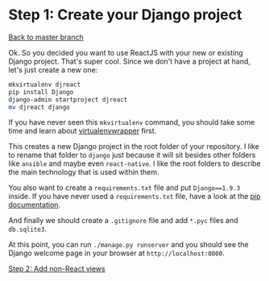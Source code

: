 # Step 1: Create your Django project

[Back to master branch](https://github.com/mbrochh/django-reactjs-boilerplate/tree/master)

Ok. So you decided you want to use ReactJS with your new or existing Django
project. That's super cool. Since we don't have a project at hand, let's just
create a new one:

```bash
mkvirtualenv djreact
pip install Django
django-admin startproject djreact
mv djreact django
```

If you have never seen this `mkvirtualenv` command, you should take some time
and learn about [virtualenvwrapper](http://virtualenvwrapper.readthedocs.org/en/latest/) first.

This creates a new Django project in the root folder of your repository. I like
to rename that folder to `django` just because it will sit besides other
folders like `ansible` and maybe even `react-native`. I like the root folders
to describe the main technology that is used within them.

You also want to create a `requirements.txt` file and put `Django==1.9.3`
inside. If you have never used a `requirements.txt` file, have a look at the
[pip documentation](https://pip.readthedocs.org/en/1.1/requirements.html).

And finally we should create a `.gitignore` file and add `*.pyc` files and
`db.sqlite3`.

At this point, you can run `./manage.py runserver` and you should see the
Django welcome page in your browser at `http://localhost:8000`.

[Step 2: Add non-React views](https://github.com/mbrochh/django-reactjs-boilerplate/tree/step2_add_non_react_views)
